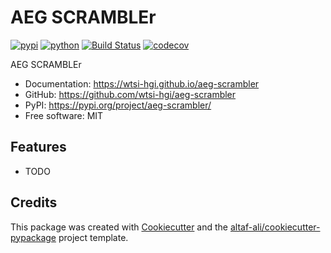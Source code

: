 # AEG SCRAMBLEr


[![pypi](https://img.shields.io/pypi/v/aeg-scrambler.svg)](https://pypi.org/project/aeg-scrambler/)
[![python](https://img.shields.io/pypi/pyversions/aeg-scrambler.svg)](https://pypi.org/project/aeg-scrambler/)
[![Build Status](https://github.com/wtsi-hgi/aeg-scrambler/actions/workflows/dev.yml/badge.svg)](https://github.com/wtsi-hgi/aeg-scrambler/actions/workflows/dev.yml)
[![codecov](https://codecov.io/gh/wtsi-hgi/aeg-scrambler/branch/main/graphs/badge.svg)](https://codecov.io/github/wtsi-hgi/aeg-scrambler)



AEG SCRAMBLEr


* Documentation: <https://wtsi-hgi.github.io/aeg-scrambler>
* GitHub: <https://github.com/wtsi-hgi/aeg-scrambler>
* PyPI: <https://pypi.org/project/aeg-scrambler/>
* Free software: MIT


## Features

* TODO

## Credits

This package was created with [Cookiecutter](https://github.com/audreyr/cookiecutter) and the [altaf-ali/cookiecutter-pypackage](https://altaf-ali.github.io/cookiecutter-pypackage) project template.
